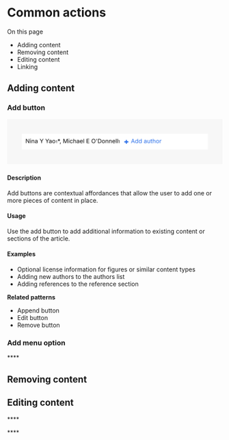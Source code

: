 # Common actions

On this page

* Adding content
* Removing content
* Editing content
* Linking

## Adding content

### Add button

![](../.gitbook/assets/add-more-button.svg)

#### **Description**

Add buttons are contextual affordances that allow the user to add one or more pieces of content in place.

#### **Usage**

Use the add button to add additional information to existing content or sections of the article.

#### Examples

* Optional license information for figures or similar content types
* Adding new authors to the authors list
* Adding references to the reference section

**Related patterns**

* Append button
* Edit button
* Remove button

### **Add menu option**

\*\*\*\*

## **Removing content**

## **Editing content**

\*\*\*\*

\*\*\*\*

  


  


